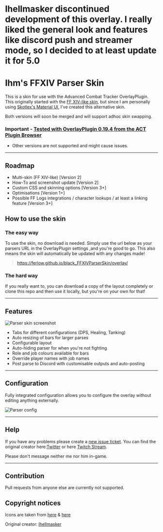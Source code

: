 # Ihellmasker discontinued development of this overlay. I really liked the general look and features like discord push and streamer mode, so I decided to at least update it for 5.0

# Ihm's FFXIV Parser Skin

This is a skin for use with the Advanced Combat Tracker OverlayPlugin. This originally started with the [FF XIV-like skin](https://github.com/Ferlow/FFXIVParserSkin), 
but since I am personally using [Skotlex's Material UI](https://github.com/skotlex/ffxiv-material-ui), I've created this alternative skin.

Both versions will soon be merged and will support adhoc skin swapping.


### Important - [Tested with OverlayPlugin 0.19.4 from the ACT Plugin Browser](https://github.com/OverlayPlugin/OverlayPlugin/releases/tag/v0.19.4)
* Other versions are not supported and might cause issues.
---

## Roadmap

* Multi-skin (FF XIV-like) [Version 2]
* How-To and screenshot update [Version 2]
* Custom CSS and skinning options [Version 3+]
* Optimisations [Version 1+]
* Possible FF Logs integrations / character lookups / at least a linking feature [Version 3+]

## How to use the skin

### The easy way

To use the skin, no download is needed. Simply use the url below as your parsers URL in the OverlayPlugin settings ,and you're good to go. This also means the skin will automatically be updated with any changes made!

> https://ferlow.github.io/black_FFXIVParserSkin/overlay/

### The hard way

If you really want to, you can download a copy of the layout completely or clone this repo and then use it locally, but you're on your own for that!

---

## Features

![Parser skin screenshot](http://pub.andysthings.com/parser/parser.png)

* Tabs for different configurations (DPS, Healing, Tanking)
* Auto resizing of bars for larger parses
* Configurable layout
* Auto-hiding parser for when you're not fighting
* Role and job colours available for bars
* Override player names with job names
* Post parse to Discord with customisable outputs and auto-posting

---

## Configuration

Fully integrated configuration allows you to configure the overlay without editing anything externally.

![Parser config](http://pub.andysthings.com/parser/settings-general.png)

---

## Help
If you have any problems please create a [new issue ticket](https://github.com/Ferlow/black_FFXIVParserSkin/issues).
You can find the original creator here:[Twitter](https://twitter.com/ihellmasker) or here [Twitch Stream](https://twitch.tv/ihellmasker).

Please don't message neither me nor him in-game.

---

## Contribution
Pull requests from anyone else are currently not supported.

## Copyright notices

Icons are taken from [here](https://ffxiv.gamerescape.com/wiki/Dictionary_of_Icons) & [here](https://github.com/skotlex/ffxiv-material-ui)

Original creator: [Ihellmasker](https://github.com/Ihellmasker/FFXIVParserSkin)


